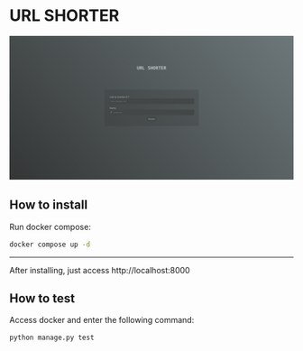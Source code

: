 # URL SHORTER

<img src="./readme/urlshorter.png">

## How to install

Run docker compose:

```bash
docker compose up -d
```

---

After installing, just access http://localhost:8000

## How to test

Access docker and enter the following command:

```bash
python manage.py test
```
